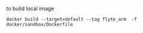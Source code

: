 to build local image 

```
docker build --target=default --tag flyte_arm  -f docker/sandbox/Dockerfile
```
